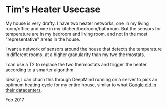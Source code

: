 # Tim's Heater Usecase

My house is very drafty. I have two heater networks, one in my living room/office and one in my kitchen/bedroom/bathroom. But the sensors for temperature are in my bedroom and living room, and not in the most "representative" areas in the house.

I want a network of sensors around the house that detects the temperature in different rooms, at a higher granularity than my two thermostats.

I can use a T2 to replace the two thermostats and trigger the heater according to a smarter algorithm.

Ideally, I can churn this through DeepMind running on a server to pick an optimum heating cycle for my entire house, similar to what [Google did in their datacenters](http://www.theverge.com/2016/7/21/12246258/google-deepmind-ai-data-center-cooling).

Feb 2017
